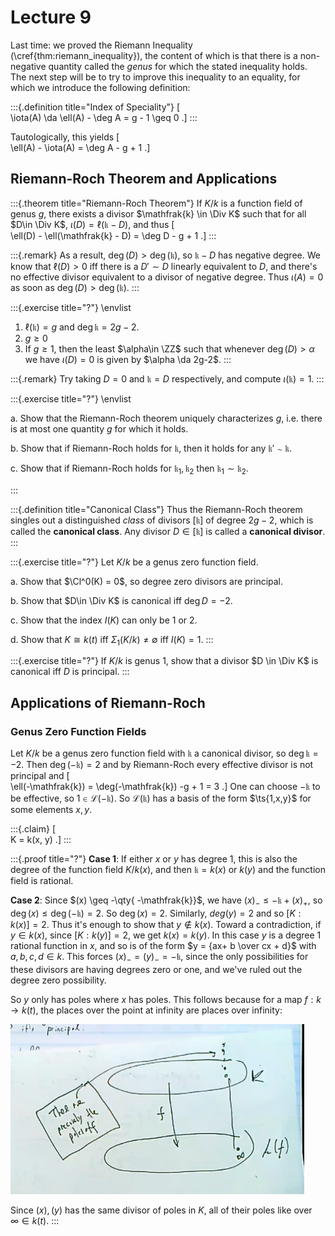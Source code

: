 # Lecture 9

Last time: we proved the Riemann Inequality (\cref{thm:riemann_inequality}), the content of which is that there is a non-negative quantity called the *genus* for which the stated inequality holds.
The next step will be to try to improve this inequality to an equality, for which we introduce the following definition:

:::{.definition title="Index of Speciality"}
\[  
\iota(A) \da \ell(A) - \deg A = g - 1 \geq 0
.\]
:::

Tautologically, this yields
\[  
\ell(A) - \iota(A) = \deg A - g + 1
.\]

## Riemann-Roch Theorem and Applications

:::{.theorem title="Riemann-Roch Theorem"}
If $K/k$ is a function field of genus $g$, there exists a divisor $\mathfrak{k} \in \Div K$ such that for all $D\in \Div K$, $\iota(D) = \ell(\mathfrak{k} - D)$, and thus
\[  
\ell(D) - \ell(\mathfrak{k} - D) = \deg D - g + 1
.\]
:::

:::{.remark}
As a result, $\deg(D) > \deg(\mathfrak{k})$, so $\mathfrak{k} - D$ has negative degree.
We know that $\ell(D) > 0$ iff there is a $D' \sim D$ linearly equivalent to $D$, and there's no effective divisor equivalent to a divisor of negative degree.
Thus $\iota(A) = 0$ as soon as $\deg(D) > \deg(\mathfrak{k})$.
:::

:::{.exercise title="?"}
\envlist

1. $\ell(\mathfrak{k}) = g$ and $\deg \mathfrak{k} = 2g-2$.
2. $g\geq 0$
3. If $g\geq 1$, then the least $\alpha\in \ZZ$ such that whenever $\deg(D) > \alpha$ we have $\iota(D) = 0$ is given by $\alpha \da 2g-2$.
:::

:::{.remark}
Try taking $D=0$ and $\mathfrak{k} = D$ respectively, and compute $\iota(\mathfrak{k}) = 1$.
:::

:::{.exercise title="?"}
\envlist

a. Show that the Riemann-Roch theorem uniquely characterizes $g$, i.e. there is at most one quantity $g$ for which it holds.

b. Show that if Riemann-Roch holds for $\mathfrak{k}$, then it holds for any $\mathfrak{k}' \sim \mathfrak{k}$.

c. Show that if Riemann-Roch holds for $\mathfrak{k}_1, \mathfrak{k}_2$ then $\mathfrak{k}_1 \sim \mathfrak{k}_2$.

:::


:::{.definition title="Canonical Class"}
Thus the Riemann-Roch theorem singles out a distinguished *class* of divisors $[\mathfrak{k}]$ of degree $2g-2$, which is called the **canonical class**.
Any divisor $D\in [\mathfrak{k}]$ is called a **canonical divisor**.
:::


:::{.exercise title="?"}
Let $K/k$ be a genus zero function field.

a. Show that $\Cl^0(K) = 0$, so degree zero divisors are principal.

b. Show that $D\in \Div K$ is canonical iff $\deg D = -2$.

c. Show that the index $I(K)$ can only be 1 or 2.

d. Show that $K \cong k(t)$ iff $\Sigma _1 (K/k) \neq \emptyset$ iff $I(K) = 1$.
:::

:::{.exercise title="?"}
If $K/k$ is genus 1, show that a divisor $D \in \Div K$ is canonical iff $D$ is principal.
:::

## Applications of Riemann-Roch

### Genus Zero Function Fields

Let $K/k$ be a genus zero function field with $\mathfrak{k}$ a canonical divisor, so $\deg \mathfrak{k} = -2$.
Then $\deg(-\mathfrak{k}) = 2$ and by Riemann-Roch every effective divisor is not principal and
\[  
\ell(-\mathfrak{k}) = \deg(-\mathfrak{k}) -g + 1 = 3
.\]
One can choose $-\mathfrak{k}$ to be effective, so $1 \in \mathcal{L}(-\mathfrak{k})$.
So $\mathcal{L}(\mathfrak{k})$ has a basis of the form $\ts{1,x,y}$ for some elements $x, y$.

:::{.claim}
\[  
K = k(x, y)
.\]
:::

:::{.proof title="?"}
**Case 1**: 
If either $x$ or $y$ has degree 1, this is also the degree of the function field $K / k(x)$, and then $\mathfrak{k} = k(x)$ or $k(y)$ and the function field is rational.

**Case 2**:
Since $(x) \geq -\qty{ -\mathfrak{k}}$, we have $(x)_- \leq - \mathfrak{k} + (x)_+$, so $\deg(x) \leq \deg(-\mathfrak{k}) = 2$.
So $\deg(x) = 2$.
Similarly, $deg(y) = 2$ and so $[K: k(x)] = 2$.
Thus it's enough to show that $y\not\in k(x)$.
Toward a contradiction, if $y\in k(x)$, since $[K: k(y)] = 2$, we get $k(x) = k(y)$.
In this case $y$ is a degree 1 rational function in $x$, and so is of the form $y = {ax+ b \over cx + d}$ with $a,b,c,d \in k$.
This forces $(x)_- = (y)_- = -\mathfrak{k}$, since the only possibilities for these divisors are having degrees zero or one,
and we've ruled out the degree zero possibility.

So $y$ only has poles where $x$ has poles.
This follows because for a map $f: k \to k(t)$, the places over the point at infinity are places over infinity:

![Image](figures/image_2020-12-23-00-32-06.png)

Since $(x), (y)$ has the same divisor of poles in $K$, all of their poles like over $\infty\in k(t)$.
:::

